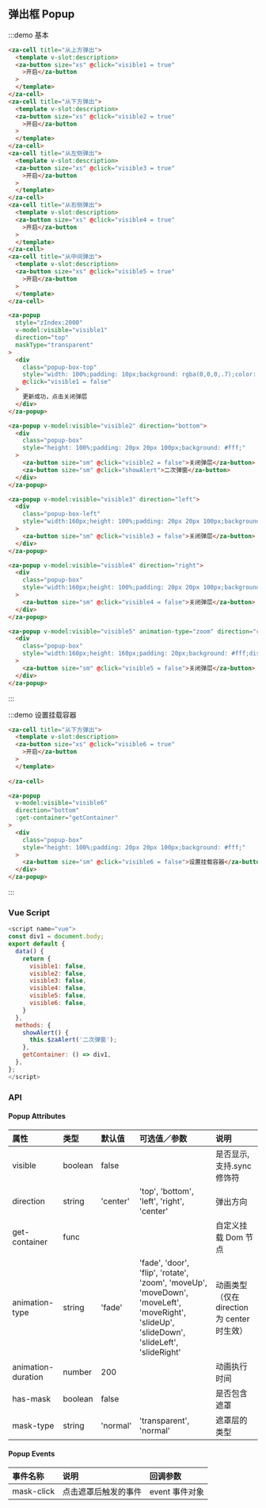## 弹出框 Popup

:::demo 基本

```html
<za-cell title="从上方弹出">
  <template v-slot:description>
  <za-button size="xs" @click="visible1 = true"
    >开启</za-button
  >
  </template>
</za-cell>
<za-cell title="从下方弹出">
  <template v-slot:description>
  <za-button size="xs" @click="visible2 = true"
    >开启</za-button
  >
  </template>
</za-cell>
<za-cell title="从左侧弹出">
  <template v-slot:description>
  <za-button size="xs" @click="visible3 = true"
    >开启</za-button
  >
  </template>
</za-cell>
<za-cell title="从右侧弹出">
  <template v-slot:description>
  <za-button size="xs" @click="visible4 = true"
    >开启</za-button
  >
  </template>
</za-cell>
<za-cell title="从中间弹出">
  <template v-slot:description>
  <za-button size="xs" @click="visible5 = true"
    >开启</za-button
  >
  </template>
</za-cell>

<za-popup
  style="zIndex:2000"
  v-model:visible="visible1"
  direction="top"
  maskType="transparent"
>
  <div
    class="popup-box-top"
    style="width: 100%;padding: 10px;background: rgba(0,0,0,.7);color: #fff;font-size: 14px;text-align: center;"
    @click="visible1 = false"
  >
    更新成功，点击关闭弹层
  </div>
</za-popup>

<za-popup v-model:visible="visible2" direction="bottom">
  <div
    class="popup-box"
    style="height: 100%;padding: 20px 20px 100px;background: #fff;"
  >
    <za-button size="sm" @click="visible2 = false">关闭弹层</za-button>
    <za-button size="sm" @click="showAlert">二次弹窗</za-button>
  </div>
</za-popup>

<za-popup v-model:visible="visible3" direction="left">
  <div
    class="popup-box-left"
    style="width:160px;height: 100%;padding: 20px 20px 100px;background: #fff;"
  >
    <za-button size="sm" @click="visible3 = false">关闭弹层</za-button>
  </div>
</za-popup>

<za-popup v-model:visible="visible4" direction="right">
  <div
    class="popup-box"
    style="width:160px;height: 100%;padding: 20px 20px 100px;background: #fff;"
  >
    <za-button size="sm" @click="visible4 = false">关闭弹层</za-button>
  </div>
</za-popup>

<za-popup v-model:visible="visible5" animation-type="zoom" direction="center">
  <div
    class="popup-box"
    style="width:160px;height: 160px;padding: 20px;background: #fff;display: flex;justify-content: center;align-items: center;"
  >
    <za-button size="sm" @click="visible5 = false">关闭弹层</za-button>
  </div>
</za-popup>
```

:::

:::demo 设置挂载容器

```html
<za-cell title="从下方弹出">
  <template v-slot:description>
  <za-button size="xs" @click="visible6 = true"
    >开启</za-button
  >
  </template>
  
</za-cell>

<za-popup
  v-model:visible="visible6"
  direction="bottom"
  :get-container="getContainer"
>
  <div
    class="popup-box"
    style="height: 100%;padding: 20px 20px 100px;background: #fff;"
  >
    <za-button size="sm" @click="visible6 = false">设置挂载容器</za-button>
  </div>
</za-popup>
```

:::

### Vue Script

```javascript
<script name="vue">
const div1 = document.body;
export default {
  data() {
    return {
      visible1: false,
      visible2: false,
      visible3: false,
      visible4: false,
      visible5: false,
      visible6: false,
    }
  },
  methods: {
    showAlert() {
      this.$zaAlert('二次弹窗');
    },
    getContainer: () => div1,
  },
};
</script>
```

### API

#### Popup Attributes

| 属性               | 类型    | 默认值   | 可选值／参数                                                                                                                               | 说明                                        |
| :----------------- | :------ | :------- | :----------------------------------------------------------------------------------------------------------------------------------------- | :------------------------------------------ |
| visible            | boolean | false    |                                                                                                                                            | 是否显示, 支持.sync 修饰符                  |
| direction          | string  | 'center' | 'top', 'bottom', 'left', 'right', 'center'                                                                                                 | 弹出方向                                    |
| get-container      | func    |          |                                                                                                                                            | 自定义挂载 Dom 节点                         |
| animation-type     | string  | 'fade'   | 'fade', 'door', 'flip', 'rotate', 'zoom', 'moveUp', 'moveDown', 'moveLeft', 'moveRight', 'slideUp', 'slideDown', 'slideLeft', 'slideRight' | 动画类型（仅在 direction 为 center 时生效） |
| animation-duration | number  | 200      |                                                                                                                                            | 动画执行时间                                |
| has-mask           | boolean | false    |                                                                                                                                            | 是否包含遮罩                                |
| mask-type          | string  | 'normal' | 'transparent', 'normal'                                                                                                                    | 遮罩层的类型                                |

#### Popup Events

| 事件名称   | 说明                 | 回调参数       |
| :--------- | :------------------- | :------------- |
| mask-click | 点击遮罩后触发的事件 | event 事件对象 |
